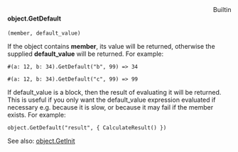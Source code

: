 <div style="float:right"><span class="builtin">Builtin</span></div>

#### object.GetDefault

``` suneido
(member, default_value)
```

If the object contains **member**, its value will be returned, otherwise the supplied **default_value** will be returned. For example:

``` suneido
#(a: 12, b: 34).GetDefault("b", 99) => 34

#(a: 12, b: 34).GetDefault("c", 99) => 99
```

If default_value is a block, then the result of evaluating it will be returned. This is useful if you only want the default_value expression evaluated if necessary e.g. because it is slow, or because it may fail if the member exists. For example:

``` suneido
object.GetDefault("result", { CalculateResult() })
```

See also: [object.GetInit](<object.GetInit.md>)